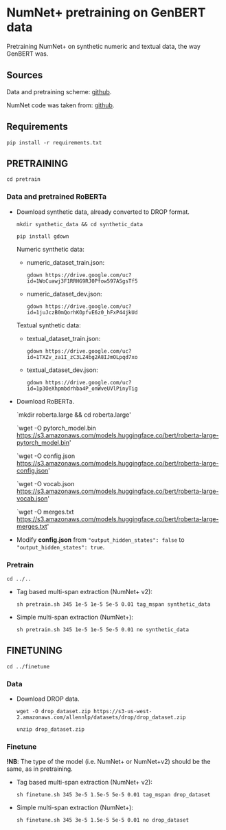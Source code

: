 # NumNet+ pretraining on GenBERT data

Pretraining NumNet+ on synthetic numeric and textual data, the way GenBERT was.

## Sources

Data and pretraining scheme: [github](https://github.com/ag1988/injecting_numeracy/tree/master/pre_training).

NumNet code was taken from: [github](https://github.com/llamazing/numnet_plus).

## Requirements

`pip install -r requirements.txt`

## PRETRAINING

`cd pretrain`

### Data and pretrained RoBERTa

- Download synthetic data, already converted to DROP format.

  `mkdir synthetic_data && cd synthetic_data`
  
  `pip install gdown`
  
  Numeric synthetic data:
  
  - numeric_dataset_train.json:
  
    `gdown https://drive.google.com/uc?id=1WoCuawj3F1RRHG9RJ0Pfow597ASgsTf5`
  
  - numeric_dataset_dev.json:
  
    `gdown https://drive.google.com/uc?id=1juJczB0mQorhKOpfvE6z0_hFxP44jkUd`
  
  Textual synthetic data:
  
  - textual_dataset_train.json:
  
    `gdown https://drive.google.com/uc?id=1TXZv_za1I_zC3LZ4bg2A8IJmOLpqd7xo`
  
  - textual_dataset_dev.json:
  
    `gdown https://drive.google.com/uc?id=1p3OeXhpmbdrhba4P_onWveUVlPinyTig`

- Download RoBERTa.

  `mkdir roberta.large && cd roberta.large'
  
  `wget -O pytorch_model.bin https://s3.amazonaws.com/models.huggingface.co/bert/roberta-large-pytorch_model.bin'
  
  `wget -O config.json https://s3.amazonaws.com/models.huggingface.co/bert/roberta-large-config.json'
  
  `wget -O vocab.json https://s3.amazonaws.com/models.huggingface.co/bert/roberta-large-vocab.json'
  
  `wget -O merges.txt https://s3.amazonaws.com/models.huggingface.co/bert/roberta-large-merges.txt'
  
- Modify **config.json** from `"output_hidden_states": false` to `"output_hidden_states": true`.

### Pretrain

`cd ../..`

- Tag based multi-span extraction (NumNet+ v2):

  `sh pretrain.sh 345 1e-5 1e-5 5e-5 0.01 tag_mspan synthetic_data`

- Simple multi-span extraction (NumNet+):

  `sh pretrain.sh 345 1e-5 1e-5 5e-5 0.01 no synthetic_data`


## FINETUNING

`cd ../finetune`

### Data

- Download DROP data.

  `wget -O drop_dataset.zip https://s3-us-west-2.amazonaws.com/allennlp/datasets/drop/drop_dataset.zip`
  
  `unzip drop_dataset.zip`
  
### Finetune

**!NB**: The type of the model (i.e. NumNet+ or NumNet+v2) should be the same, as in pretraining.

- Tag based multi-span extraction (NumNet+ v2):

  `sh finetune.sh 345 3e-5 1.5e-5 5e-5 0.01 tag_mspan drop_dataset`

- Simple multi-span extraction (NumNet+):

  `sh finetune.sh 345 3e-5 1.5e-5 5e-5 0.01 no drop_dataset`
